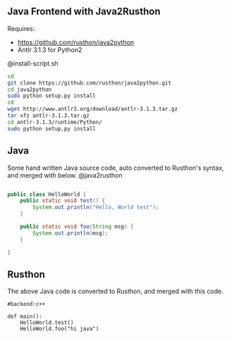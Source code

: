 Java Frontend with Java2Rusthon
--------------
Requires:
* https://github.com/rusthon/java2python
* Antlr 3.1.3 for Python2

@install-script.sh
```bash
cd
git clone https://github.com/rusthon/java2python.git
cd java2python
sudo python setup.py install
cd
wget http://www.antlr3.org/download/antlr-3.1.3.tar.gz
tar xfz antlr-3.1.3.tar.gz
cd antlr-3.1.3/runtime/Python/
sudo python setup.py install
```

Java
-----
Some hand written Java source code, auto converted to Rusthon's syntax,
and merged with below.
@java2rusthon
```java

public class HelloWorld {
    public static void test() {
        System.out.println("Hello, World test");
    }

    public static void foo(String msg) {
        System.out.println(msg);
    }

}
```

Rusthon
---------------------------
The above Java code is converted to Rusthon, and merged with this code.
```rusthon
#backend:c++

def main():
	HelloWorld.test()
	HelloWorld.foo("hi java")

```